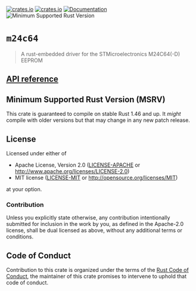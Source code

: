 [![crates.io](https://img.shields.io/crates/d/m24c64.svg)](https://crates.io/crates/m24c64)
[![crates.io](https://img.shields.io/crates/v/m24c64.svg)](https://crates.io/crates/m24c64)
[![Documentation](https://docs.rs/m24c64/badge.svg)](https://docs.rs/m24c64)
![Minimum Supported Rust Version](https://img.shields.io/badge/rustc-1.46+-blue.svg)

# `m24c64`

>  A rust-embedded driver for the STMicroelectronics M24C64(-D) EEPROM

## [API reference]

[API reference]: https://docs.rs/m24c64

## Minimum Supported Rust Version (MSRV)

This crate is guaranteed to compile on stable Rust 1.46 and up. It *might* compile with older versions but that may change in any new patch release.

## License

Licensed under either of

- Apache License, Version 2.0 ([LICENSE-APACHE](LICENSE-APACHE) or http://www.apache.org/licenses/LICENSE-2.0)
- MIT license ([LICENSE-MIT](LICENSE-MIT) or http://opensource.org/licenses/MIT)

at your option.

### Contribution

Unless you explicitly state otherwise, any contribution intentionally submitted for inclusion in the work by you, as defined in the Apache-2.0 license, shall be dual licensed as above, without any additional terms or conditions.

## Code of Conduct

Contribution to this crate is organized under the terms of the [Rust Code of Conduct][CoC], the maintainer of this crate promises to intervene to uphold that code of conduct.

[CoC]: CODE_OF_CONDUCT.md
